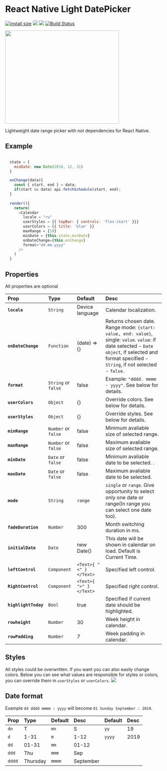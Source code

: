 # React Native Light DatePicker
[![install size](https://packagephobia.now.sh/badge?p=rn-lightweight-date-picker)](https://packagephobia.now.sh/result?p=rn-lightweight-date-picker) <a href="https://codeclimate.com/github/roman-sereda/react-native-light-datepicker/test_coverage"><img src="https://api.codeclimate.com/v1/badges/7c85ed35de65972f2131/test_coverage" /></a> <a href="https://codeclimate.com/github/roman-sereda/react-native-light-datepicker/maintainability"><img src="https://api.codeclimate.com/v1/badges/7c85ed35de65972f2131/maintainability" /></a> [![Build Status](https://travis-ci.org/roman-sereda/react-native-light-datepicker.svg?branch=develop)](https://travis-ci.org/roman-sereda/react-native-light-datepicker)

<img src="https://media.giphy.com/media/cPTicQKsaMlxFc7udk/giphy.gif" data-canonical-src="https://media.giphy.com/media/cPTicQKsaMlxFc7udk/giphy.gif" width="366.3" height="300" />

Lightweight date range picker with not dependencies for React Native.
## Example
```javascript

  state = {
    minDate: new Date(2018, 12, 31)
  }

  onChange(data){
    const { start, end } = data;
    if(start && data) api.fetchSchedule(start, end);
  }
  
  render(){
    return(
      <Calendar
        locale = "ru"
        userStyles = {{ topBar: { controls: 'flex-start' }}}
        userColors = {{ title: 'blue' }}
        maxRange = {10}
        minDate = {this.state.minDate}
        onDateChange={this.onChange}
        format="dd.mm.yyyy"
      />
    )
  }
```

## Properties
All properties are optional

| Prop | Type | Default | Desc |
:------------ |:---------------| :-----| :-----|
| **`locale`** | `String` | Device language | Calendar localization. |
| **`onDateChange`** | `Function` | (date) => {} | Returns chosen date. Range mode: `{start: value, end: value}`, single: `value`. `value`: if date selected - `Date object`, if selected and format specified - `String`, if not selected - `false`.|
| **`format`** | `String` or `false` | false | Example: `"dddd. mmmm - yyyy"`. See below for details. |
| **`userColors`** | `Object`| {} | Override colors. See below for details. |
| **`userStyles`** | `Object`| {} | Override styles. See below for details. |
| **`minRange`** | `Number` or `false` | false | Minimum avaliable size of selected range. |
| **`maxRange`** | `Number` or `false` | false |  Maximum avaliable size of selected range. |
| **`minDate`** | `Date` or `false` | false | Minimum avaliable date to be selected. . |
| **`maxDate`** | `Date` or `false` | false | Maximum avaliable date to be selected. |
| **`mode`** | `String` | `range` | `single` or `range`. Give opportunity to select only one date or range(In range you can select one date too). |
| **`fadeDuration`** | `Number` | 300 | Month switching duration in ms. |
| **`initialDate`** | `Date` | new Date() | This date will be shown in calendar on load. Default is Current Time. |
| **`leftControl`** | `Component` | `<Text>{ "<" }</Text>` | Specified left control. |
| **`RightControl`** | `Component` | `<Text>{ ">" }</Text>` | Specified right control. |
| **`highlightToday`**| `Bool` | true | Specified if current date should be highlighted. |
| **`rowheight`**| `Number` | 30 | Week height in calendar. |
| **`rowPadding`**| `Number` | 7 | Week padding in calendar. |

## Styles
All styles could be overwritten. If you want you can also easily change colors. Below you can see what values are responsible for styles or colors, you can override them in `userStyles` or `userColors`.
<img src="https://i.imgur.com/Ny7RfCF.png" />

## Date format
Example `dd dddd mmmm : yyyy` will become `01 Sunday September : 2019`.

| Prop | Type | Default | Desc | Default | Desc |
:------------ |:---------------| :-----| :-----|:-----| :-----|
| `dn` | T | `mn` | S | `yy` | 19 |
| `d` | 1-31| `m` | 1-12 | `yyyy` | 2019 |
| `dd` | 01-31| `mm` | 01-12 |||
| `ddd` | Thu | `mmm` | Sep |||
| `dddd` | Thursday| `mmmm` | September |||

